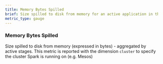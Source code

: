 ```yaml
---
title: Memory Bytes Spilled
brief: Size spilled to disk from memory for an active application in the spark cluster
metric_type: gauge
---
```

### Memory Bytes Spilled
Size spilled to disk from memory (expressed in bytes) - aggregated by active stages. This metric is reported with the dimension `cluster` to specify the cluster Spark is running on (e.g. Mesos)
